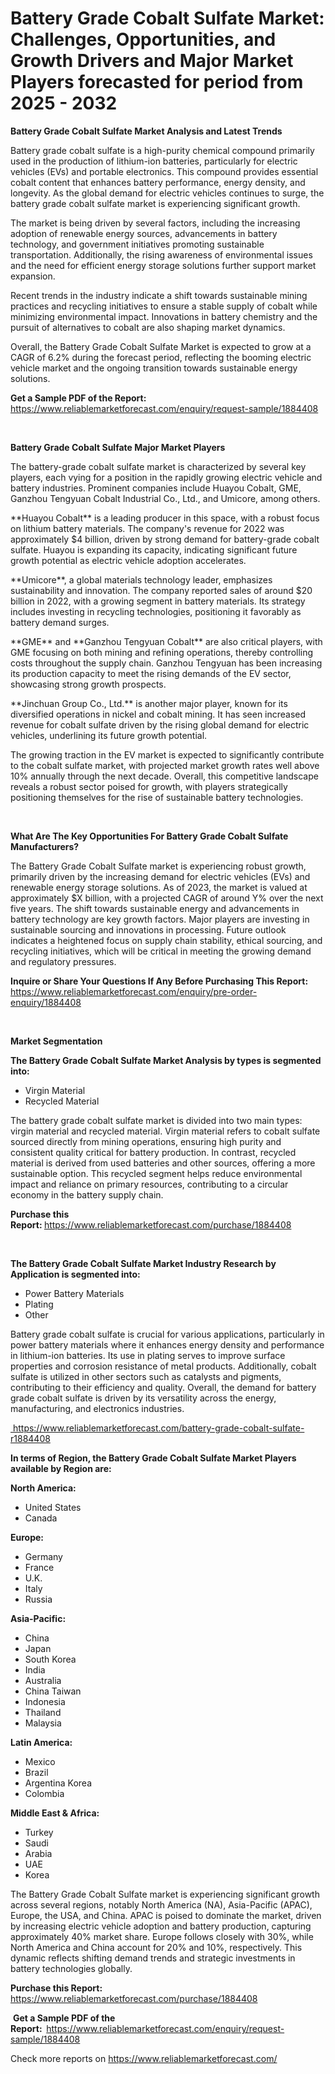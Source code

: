 <p><h1>Battery Grade Cobalt Sulfate Market: Challenges, Opportunities, and Growth Drivers and Major Market Players forecasted for period from 2025 - 2032</h1></p><p><strong>Battery Grade Cobalt Sulfate Market Analysis and Latest Trends</strong></p>
<p><p>Battery grade cobalt sulfate is a high-purity chemical compound primarily used in the production of lithium-ion batteries, particularly for electric vehicles (EVs) and portable electronics. This compound provides essential cobalt content that enhances battery performance, energy density, and longevity. As the global demand for electric vehicles continues to surge, the battery grade cobalt sulfate market is experiencing significant growth.</p><p>The market is being driven by several factors, including the increasing adoption of renewable energy sources, advancements in battery technology, and government initiatives promoting sustainable transportation. Additionally, the rising awareness of environmental issues and the need for efficient energy storage solutions further support market expansion. </p><p>Recent trends in the industry indicate a shift towards sustainable mining practices and recycling initiatives to ensure a stable supply of cobalt while minimizing environmental impact. Innovations in battery chemistry and the pursuit of alternatives to cobalt are also shaping market dynamics. </p><p>Overall, the Battery Grade Cobalt Sulfate Market is expected to grow at a CAGR of 6.2% during the forecast period, reflecting the booming electric vehicle market and the ongoing transition towards sustainable energy solutions.</p></p>
<p><strong>Get a Sample PDF of the Report:&nbsp;</strong> <a href="https://www.reliablemarketforecast.com/enquiry/request-sample/1884408?utm_campaign=1134&utm_medium=2&utm_source=Github&utm_content=ia&utm_term=04022025&utm_id=battery-grade-cobalt-sulfate">https://www.reliablemarketforecast.com/enquiry/request-sample/1884408</a></p>
<p>&nbsp;</p>
<p><strong>Battery Grade Cobalt Sulfate Major Market Players</strong></p>
<p><p>The battery-grade cobalt sulfate market is characterized by several key players, each vying for a position in the rapidly growing electric vehicle and battery industries. Prominent companies include Huayou Cobalt, GME, Ganzhou Tengyuan Cobalt Industrial Co., Ltd., and Umicore, among others.</p><p>**Huayou Cobalt** is a leading producer in this space, with a robust focus on lithium battery materials. The company's revenue for 2022 was approximately $4 billion, driven by strong demand for battery-grade cobalt sulfate. Huayou is expanding its capacity, indicating significant future growth potential as electric vehicle adoption accelerates.</p><p>**Umicore**, a global materials technology leader, emphasizes sustainability and innovation. The company reported sales of around $20 billion in 2022, with a growing segment in battery materials. Its strategy includes investing in recycling technologies, positioning it favorably as battery demand surges.</p><p>**GME** and **Ganzhou Tengyuan Cobalt** are also critical players, with GME focusing on both mining and refining operations, thereby controlling costs throughout the supply chain. Ganzhou Tengyuan has been increasing its production capacity to meet the rising demands of the EV sector, showcasing strong growth prospects.</p><p>**Jinchuan Group Co., Ltd.** is another major player, known for its diversified operations in nickel and cobalt mining. It has seen increased revenue for cobalt sulfate driven by the rising global demand for electric vehicles, underlining its future growth potential.</p><p>The growing traction in the EV market is expected to significantly contribute to the cobalt sulfate market, with projected market growth rates well above 10% annually through the next decade. Overall, this competitive landscape reveals a robust sector poised for growth, with players strategically positioning themselves for the rise of sustainable battery technologies.</p></p>
<p>&nbsp;</p>
<p><strong>What Are The Key Opportunities For Battery Grade Cobalt Sulfate Manufacturers?</strong></p>
<p><p>The Battery Grade Cobalt Sulfate market is experiencing robust growth, primarily driven by the increasing demand for electric vehicles (EVs) and renewable energy storage solutions. As of 2023, the market is valued at approximately $X billion, with a projected CAGR of around Y% over the next five years. The shift towards sustainable energy and advancements in battery technology are key growth factors. Major players are investing in sustainable sourcing and innovations in processing. Future outlook indicates a heightened focus on supply chain stability, ethical sourcing, and recycling initiatives, which will be critical in meeting the growing demand and regulatory pressures.</p></p>
<p><strong>Inquire or Share Your Questions If Any Before Purchasing This Report:</strong> <a href="https://www.reliablemarketforecast.com/enquiry/pre-order-enquiry/1884408?utm_campaign=1134&utm_medium=2&utm_source=Github&utm_content=ia&utm_term=04022025&utm_id=battery-grade-cobalt-sulfate">https://www.reliablemarketforecast.com/enquiry/pre-order-enquiry/1884408</a></p>
<p>&nbsp;</p>
<p><strong>Market Segmentation</strong></p>
<p><strong>The Battery Grade Cobalt Sulfate Market Analysis by types is segmented into:</strong></p>
<p><ul><li>Virgin Material</li><li>Recycled Material</li></ul></p>
<p><p>The battery grade cobalt sulfate market is divided into two main types: virgin material and recycled material. Virgin material refers to cobalt sulfate sourced directly from mining operations, ensuring high purity and consistent quality critical for battery production. In contrast, recycled material is derived from used batteries and other sources, offering a more sustainable option. This recycled segment helps reduce environmental impact and reliance on primary resources, contributing to a circular economy in the battery supply chain.</p></p>
<p><strong>Purchase this Report:&nbsp;</strong><a href="https://www.reliablemarketforecast.com/purchase/1884408?utm_campaign=1134&utm_medium=2&utm_source=Github&utm_content=ia&utm_term=04022025&utm_id=battery-grade-cobalt-sulfate">https://www.reliablemarketforecast.com/purchase/1884408</a></p>
<p>&nbsp;</p>
<p><strong>The Battery Grade Cobalt Sulfate Market Industry Research by Application is segmented into:</strong></p>
<p><ul><li>Power Battery Materials</li><li>Plating</li><li>Other</li></ul></p>
<p><p>Battery grade cobalt sulfate is crucial for various applications, particularly in power battery materials where it enhances energy density and performance in lithium-ion batteries. Its use in plating serves to improve surface properties and corrosion resistance of metal products. Additionally, cobalt sulfate is utilized in other sectors such as catalysts and pigments, contributing to their efficiency and quality. Overall, the demand for battery grade cobalt sulfate is driven by its versatility across the energy, manufacturing, and electronics industries.</p></p>
<p><a href="https://www.reliablemarketforecast.com/battery-grade-cobalt-sulfate-r1884408?utm_campaign=1134&utm_medium=2&utm_source=Github&utm_content=ia&utm_term=04022025&utm_id=battery-grade-cobalt-sulfate">&nbsp;https://www.reliablemarketforecast.com/battery-grade-cobalt-sulfate-r1884408</a></p>
<p><strong>In terms of Region, the Battery Grade Cobalt Sulfate Market Players available by Region are:</strong></p>
<p>
    <p> <strong> North America: </strong>
        <ul>
            <li>United States</li>
            <li>Canada</li>
        </ul>
        </p> 
    <p> <strong> Europe: </strong>
        <ul>
            <li>Germany</li>
            <li>France</li>
            <li>U.K.</li>
            <li>Italy</li>
            <li>Russia</li>
        </ul>
        </p> 
    <p> <strong> Asia-Pacific: </strong>
        <ul>
            <li>China</li>
            <li>Japan</li>
            <li>South Korea</li>
            <li>India</li>
            <li>Australia</li>
            <li>China Taiwan</li>
            <li>Indonesia</li>
            <li>Thailand</li>
            <li>Malaysia</li>
        </ul>
        </p> 
    <p> <strong> Latin America: </strong>
        <ul>
            <li>Mexico</li>
            <li>Brazil</li>
            <li>Argentina Korea</li>
            <li>Colombia</li>
        </ul>
        </p> 
    <p> <strong> Middle East & Africa: </strong>
        <ul>
            <li>Turkey</li>
            <li>Saudi</li>
            <li>Arabia</li>
            <li>UAE</li>
            <li>Korea</li>
        </ul>
    </p>
    </p>
<p><p>The Battery Grade Cobalt Sulfate market is experiencing significant growth across several regions, notably North America (NA), Asia-Pacific (APAC), Europe, the USA, and China. APAC is poised to dominate the market, driven by increasing electric vehicle adoption and battery production, capturing approximately 40% market share. Europe follows closely with 30%, while North America and China account for 20% and 10%, respectively. This dynamic reflects shifting demand trends and strategic investments in battery technologies globally.</p></p>
<p><strong>Purchase this Report: </strong><a href="https://www.reliablemarketforecast.com/purchase/1884408?utm_campaign=1134&utm_medium=2&utm_source=Github&utm_content=ia&utm_term=04022025&utm_id=battery-grade-cobalt-sulfate">https://www.reliablemarketforecast.com/purchase/1884408</a></p>
<p>&nbsp;<strong>Get a Sample PDF of the Report:&nbsp;&nbsp;</strong><a href="https://www.reliablemarketforecast.com/enquiry/request-sample/1884408?utm_campaign=1134&utm_medium=2&utm_source=Github&utm_content=ia&utm_term=04022025&utm_id=battery-grade-cobalt-sulfate">https://www.reliablemarketforecast.com/enquiry/request-sample/1884408</a></p>
<p><strong></strong></p>
<p>Check more reports on <a href="https://www.reliablemarketforecast.com/?utm_campaign=1134&utm_medium=2&utm_source=Github&utm_content=ia&utm_term=04022025&utm_id=battery-grade-cobalt-sulfate">https://www.reliablemarketforecast.com/</a></p>